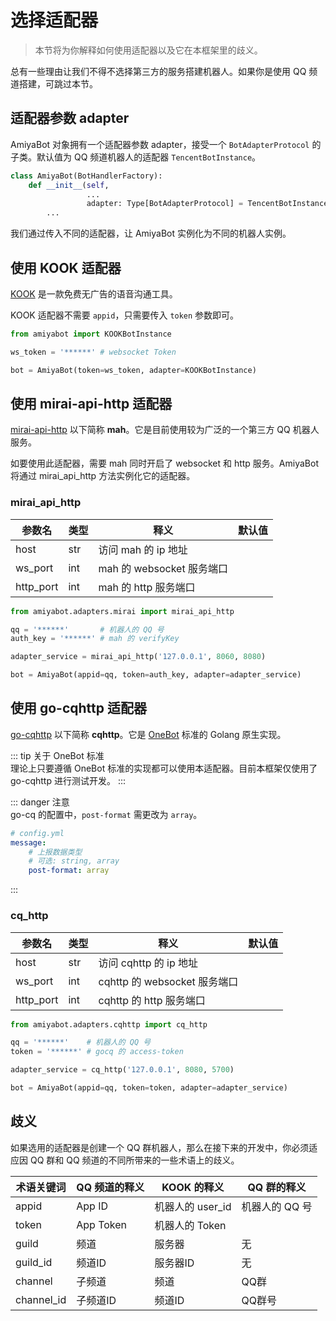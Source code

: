 # 选择适配器

> 本节将为你解释如何使用适配器以及它在本框架里的歧义。

总有一些理由让我们不得不选择第三方的服务搭建机器人。如果你是使用 QQ 频道搭建，可跳过本节。

## 适配器参数 adapter

AmiyaBot 对象拥有一个适配器参数 adapter，接受一个 `BotAdapterProtocol` 的子类。默认值为 QQ
频道机器人的适配器 `TencentBotInstance`。

```python
class AmiyaBot(BotHandlerFactory):
    def __init__(self,
                 ...
                 adapter: Type[BotAdapterProtocol] = TencentBotInstance):
        ...
```

我们通过传入不同的适配器，让 AmiyaBot 实例化为不同的机器人实例。

## 使用 KOOK 适配器

[KOOK](https://www.kookapp.cn/) 是一款免费无广告的语音沟通工具。

KOOK 适配器不需要 `appid`，只需要传入 `token` 参数即可。

```python
from amiyabot import KOOKBotInstance

ws_token = '******' # websocket Token

bot = AmiyaBot(token=ws_token, adapter=KOOKBotInstance)
```

## 使用 mirai-api-http 适配器

[mirai-api-http](https://docs.mirai.mamoe.net/mirai-api-http/) 以下简称 **mah**。它是目前使用较为广泛的一个第三方 QQ
机器人服务。

如要使用此适配器，需要 mah 同时开启了 websocket 和 http 服务。AmiyaBot 将通过 mirai_api_http 方法实例化它的适配器。

### mirai_api_http

| 参数名       | 类型  | 释义                   | 默认值 |
|-----------|-----|----------------------|-----|
| host      | str | 访问 mah 的 ip 地址       |     |
| ws_port   | int | mah 的 websocket 服务端口 |     |
| http_port | int | mah 的 http 服务端口      |     |

```python
from amiyabot.adapters.mirai import mirai_api_http

qq = '******'       # 机器人的 QQ 号
auth_key = '******' # mah 的 verifyKey

adapter_service = mirai_api_http('127.0.0.1', 8060, 8080)

bot = AmiyaBot(appid=qq, token=auth_key, adapter=adapter_service)
```

## 使用 go-cqhttp 适配器

[go-cqhttp](https://docs.go-cqhttp.org/) 以下简称 **cqhttp**。它是 [OneBot](https://onebot.dev/) 标准的 Golang 原生实现。

::: tip 关于 OneBot 标准<br>
理论上只要遵循 OneBot 标准的实现都可以使用本适配器。目前本框架仅使用了 go-cqhttp 进行测试开发。
:::

::: danger 注意<br>
go-cq 的配置中，`post-format` 需更改为 `array`。

```yaml
# config.yml
message:
    # 上报数据类型
    # 可选: string, array
    post-format: array
```

:::

### cq_http

| 参数名       | 类型  | 释义                      | 默认值 |
|-----------|-----|-------------------------|-----|
| host      | str | 访问 cqhttp 的 ip 地址       |     |
| ws_port   | int | cqhttp 的 websocket 服务端口 |     |
| http_port | int | cqhttp 的 http 服务端口      |     |

```python
from amiyabot.adapters.cqhttp import cq_http

qq = '******'    # 机器人的 QQ 号
token = '******' # gocq 的 access-token

adapter_service = cq_http('127.0.0.1', 8080, 5700)

bot = AmiyaBot(appid=qq, token=token, adapter=adapter_service)
```

## 歧义

如果选用的适配器是创建一个 QQ 群机器人，那么在接下来的开发中，你必须适应因 QQ 群和 QQ 频道的不同所带来的一些术语上的歧义。

| 术语关键词      | QQ 频道的释义  | KOOK 的释义     | QQ 群的释义   |
|------------|-----------|--------------|-----------|
| appid      | App ID    | 机器人的 user_id | 机器人的 QQ 号 |
| token      | App Token | 机器人的 Token   |           |
| guild      | 频道        | 服务器          | 无         |
| guild_id   | 频道ID      | 服务器ID        | 无         |
| channel    | 子频道       | 频道           | QQ群       |
| channel_id | 子频道ID     | 频道ID         | QQ群号      |
